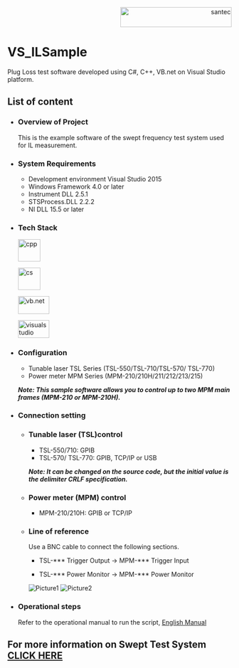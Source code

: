 <p align="right"> <a href="https://www.santec.com/en/" target="_blank" rel="noreferrer"> <img src="https://www.santec.com/dcms_media/image/common_logo01.png" alt="santec" 
  width="250" height="45"/> </a> </p>
  
# VS_ILSample
Plug Loss test software developed using C#, C++, VB.net on Visual Studio platform.

## List of content

  - ### Overview of Project
    This is the example software of the swept frequency test system used for IL measurement.
    
  - ### System Requirements
    + Development environment  Visual Studio 2015
    +	Windows Framework        4.0 or later
    +	Instrument DLL           2.5.1
    +	STSProcess.DLL           2.2.2
    +	NI DLL                   15.5 or later	

- ### Tech Stack
  <p align="left"> <a href="https://isocpp.org/" target="_blank" rel="noreferrer"> <img src="https://isocpp.org/assets/images/cpp_logo.png" alt="cpp" 
  width="50" height="50"/> </a> </p> 
  <p align="left"> <a href="https://dotnet.microsoft.com/en-us/languages/csharp" target="_blank" rel="noreferrer"> <img src="https://th.bing.com/th/id/OIP.1C3f4vlPHd2AU3xuVL3OEQAAAA?w=228&h=256&rs=1&pid=ImgDetMain" alt="cs" 
  width="50" height="50"/> </a> </p> 
  <p align="left"> <a href="https://visualstudio.microsoft.com/vs/features/net-development/" target="_blank" rel="noreferrer"> <img src="https://th.bing.com/th/id/OIP.0-pGgiUq08VxtxFYUQZElgHaEb?w=400&h=239&rs=1&pid=ImgDetMain" alt="vb.net" 
  width="70" height="40"/> </a> </p> 
  <p align="left"> <a href="https://visualstudio.microsoft.com/" target="_blank" rel="noreferrer"> <img src="https://th.bing.com/th/id/OIP.I9TwwZg3mQbfGOk7sGJTiwHaHa?w=550&h=550&rs=1&pid=ImgDetMain" alt="visualstudio" 
  width="70" height="40"/> </a> </p> 

- ### Configuration
  - Tunable laser TSL Series (TSL-550/TSL-710/TSL-570/ TSL-770)
  - Power meter MPM Series (MPM-210/210H/211/212/213/215)
    
  ***Note: This sample software allows you to control up to two MPM main frames (MPM-210 or MPM-210H).***

- ### Connection setting
  - ### Tunable laser (TSL)control
    - TSL-550/710: GPIB
    - TSL-570/ TSL-770: GPIB, TCP/IP or USB
    
    ***Note: It can be changed on the source code, but the initial value is the delimiter CRLF specification.***
    
  - ### Power meter (MPM) control 
    - MPM-210/210H: GPIB or TCP/IP
    
  - ### Line of reference
    Use a BNC cable to connect the following sections.  
     - TSL-*** Trigger Output	->	MPM-*** Trigger Input
       
     - TSL-*** Power Monitor	->	MPM-*** Power Monitor

     ![Picture1](https://github.com/santec-corporation/VS_ILSample/assets/135589579/d8ce59c6-d88f-4a49-8ea1-5505d712eba6)
     ![Picture2](https://github.com/santec-corporation/VS_ILSample/assets/135589579/f305d7d5-cecd-4d23-809a-e233eb9fd980)

- ### Operational steps
  Refer to the operational manual to run the script, 
[ English Manual ](https://github.com/santec-corporation/VS_ILSample/blob/main/Santec.IL.Swept.Test.System.Manual.V1.3_EN_20231009.pdf)

## For more information on Swept Test System [CLICK HERE](https://inst.santec.com/products/componenttesting/sts)
